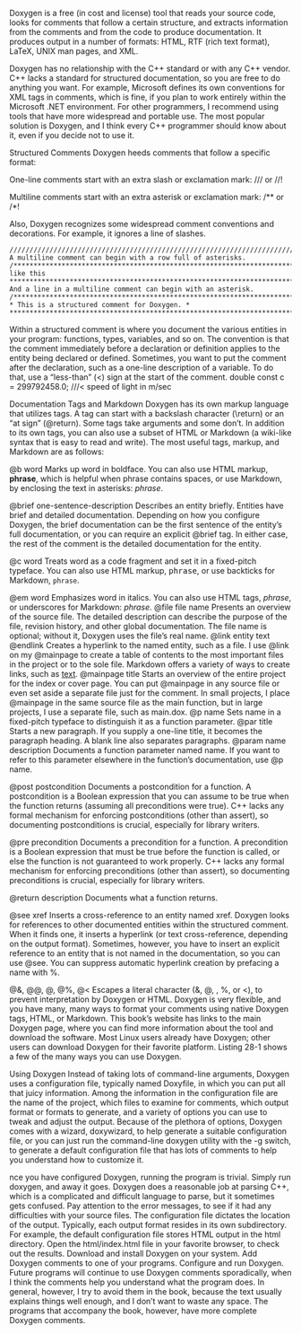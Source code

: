 Doxygen is a free (in cost and license) tool that reads your source code, looks for comments that
follow a certain structure, and extracts information from the comments and from the code to produce
documentation. It produces output in a number of formats: HTML, RTF (rich text format), LaTeX, UNIX man
pages, and XML.

Doxygen has no relationship with the C++ standard or with any
C++ vendor. C++ lacks a standard for structured documentation, so you are free to do anything you want.
For example, Microsoft defines its own conventions for XML tags in comments, which is fine, if you plan to
work entirely within the Microsoft .NET environment. For other programmers, I recommend using tools
that have more widespread and portable use. The most popular solution is Doxygen, and I think every C++
programmer should know about it, even if you decide not to use it.


Structured Comments
Doxygen heeds comments that follow a specific format:

One-line comments
start with an extra slash or exclamation mark: /// or //!

Multiline comments
start with an extra asterisk or exclamation mark: /** or /*!

Also, Doxygen recognizes some widespread comment conventions and decorations. For example, it ignores a line of slashes.

```
//////////////////////////////////////////////////////////////////////////////
A multiline comment can begin with a row full of asterisks.
/*****************************************************************************
like this
*****************************************************************************/
And a line in a multiline comment can begin with an asterisk.
/****************************************************************************
* This is a structured comment for Doxygen. *
****************************************************************************/
```

Within a structured comment is where you document the various entities in your program: functions,
types, variables, and so on.
The convention is that the comment immediately before a declaration or definition applies to the entity
being declared or defined. Sometimes, you want to put the comment after the declaration, such as a one-line
description of a variable. To do that, use a “less-than” (<) sign at the start of the comment.
double const c = 299792458.0; ///< speed of light in m/sec


Documentation Tags and Markdown
Doxygen has its own markup language that utilizes tags. A tag can start with a backslash character (\return)
or an “at sign” (@return). Some tags take arguments and some don’t. In addition to its own tags, you can also
use a subset of HTML or Markdown (a wiki-like syntax that is easy to read and write). The most useful tags,
markup, and Markdown are as follows:

@b word
Marks up word in boldface. You can also use HTML markup, <b>phrase</b>, which is helpful when phrase
contains spaces, or use Markdown, by enclosing the text in asterisks: *phrase*.

@brief one-sentence-description
Describes an entity briefly. Entities have brief and detailed documentation. Depending on how you
configure Doxygen, the brief documentation can be the first sentence of the entity’s full documentation, or
you can require an explicit @brief tag. In either case, the rest of the comment is the detailed documentation
for the entity.

@c word
Treats word as a code fragment and set it in a fixed-pitch typeface. You can also use HTML markup,
<tt>phrase</tt>, or use backticks for Markdown, `phrase`.


@em word
Emphasizes word in italics. You can also use HTML tags, <em>phrase</em>, or underscores for Markdown:
_phrase_.
@file file name
Presents an overview of the source file. The detailed description can describe the purpose of the file, revision
history, and other global documentation. The file name is optional; without it, Doxygen uses the file’s real
name.
@link entity text @endlink
Creates a hyperlink to the named entity, such as a file. I use @link on my @mainpage to create a table of
contents to the most important files in the project or to the sole file. Markdown offers a variety of ways to
create links, such as [text](entity).
@mainpage title
Starts an overview of the entire project for the index or cover page. You can put @mainpage in any source file
or even set aside a separate file just for the comment. In small projects, I place @mainpage in the same source
file as the main function, but in large projects, I use a separate file, such as main.dox.
@p name
Sets name in a fixed-pitch typeface to distinguish it as a function parameter.
@par title
Starts a new paragraph. If you supply a one-line title, it becomes the paragraph heading. A blank line also
separates paragraphs.
@param name description
Documents a function parameter named name. If you want to refer to this parameter elsewhere in the
function’s documentation, use @p name.

@post postcondition
Documents a postcondition for a function. A postcondition is a Boolean expression that you can assume to be true when the function returns (assuming all preconditions were true). C++ lacks any formal mechanism for enforcing postconditions (other than assert), so documenting postconditions is crucial, especially for library writers.

@pre precondition
Documents a precondition for a function. A precondition is a Boolean expression that must be true before the function is called, or else the function is not guaranteed to work properly. C++ lacks any formal mechanism for enforcing preconditions (other than assert), so documenting preconditions is crucial,
especially for library writers.

@return description
Documents what a function returns.

@see xref
Inserts a cross-reference to an entity named xref. Doxygen looks for references to other documented entities within the structured comment. When it finds one, it inserts a hyperlink (or text cross-reference, depending on the output format). Sometimes, however, you have to insert an explicit reference to an entity that is not named in the documentation, so you can use @see.
You can suppress automatic hyperlink creation by prefacing a name with %.


@&, @@, @\, @%, @<
Escapes a literal character (&, @, \, %, or <), to prevent interpretation by Doxygen or HTML.
Doxygen is very flexible, and you have many, many ways to format your comments using native
Doxygen tags, HTML, or Markdown. This book’s website has links to the main Doxygen page, where you can
find more information about the tool and download the software. Most Linux users already have Doxygen;
other users can download Doxygen for their favorite platform.
Listing 28-1 shows a few of the many ways you can use Doxygen.



Using Doxygen
Instead of taking lots of command-line arguments, Doxygen uses a configuration file, typically named
Doxyfile, in which you can put all that juicy information. Among the information in the configuration
file are the name of the project, which files to examine for comments, which output format or formats to
generate, and a variety of options you can use to tweak and adjust the output.
Because of the plethora of options, Doxygen comes with a wizard, doxywizard, to help generate a
suitable configuration file, or you can just run the command-line doxygen utility with the -g switch, to
generate a default configuration file that has lots of comments to help you understand how to customize it.


nce you have configured Doxygen, running the program is trivial. Simply run doxygen, and away it
goes. Doxygen does a reasonable job at parsing C++, which is a complicated and difficult language to parse,
but it sometimes gets confused. Pay attention to the error messages, to see if it had any difficulties with your
source files.
The configuration file dictates the location of the output. Typically, each output format resides in its
own subdirectory. For example, the default configuration file stores HTML output in the html directory.
Open the html/index.html file in your favorite browser, to check out the results.
Download and install Doxygen on your system.
Add Doxygen comments to one of your programs. Configure and run Doxygen.
Future programs will continue to use Doxygen comments sporadically, when I think the comments help
you understand what the program does. In general, however, I try to avoid them in the book, because the text
usually explains things well enough, and I don’t want to waste any space. The programs that accompany the
book, however, have more complete Doxygen comments.
